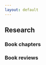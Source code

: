 ```yaml
---
layout: default
---
```


## Research

### Book chapters


### Book reviews


<!--### Peer-reviewed articles-->
<!--### Working papers-->

